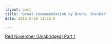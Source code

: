 ```yaml
---
layout: post
title: "Great recommendation by Bruno, thanks!"
date: 2012-8-28 13:53:0

---
```


[Red November (Unabridged) Part 1][1]


   [1]: http://www.audible.com/pd?asin=B003IWR6PE
